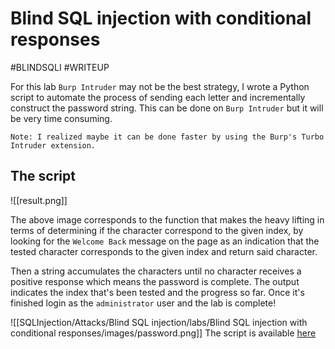 # Blind SQL injection with conditional responses
#BLINDSQLI 
#WRITEUP 

For this lab `Burp Intruder` may not be the best strategy, I wrote a Python script to automate the process of sending each letter and incrementally construct the password string. This can be done on `Burp Intruder` but it will be very time consuming.

	Note: I realized maybe it can be done faster by using the Burp's Turbo Intruder extension.

## The script

![[result.png]]

The above image corresponds to the function that makes the heavy lifting in terms of determining if the character correspond to the given index, by looking for the `Welcome Back` message on the page as an indication that the tested character corresponds to the given index and return said character.

Then a string accumulates the characters until no character receives a positive response which means the password is complete. The output indicates the index that's been tested and the progress so far. Once it's finished login as the `administrator` user and the lab is complete!

![[SQLInjection/Attacks/Blind SQL injection/labs/Blind SQL injection with conditional responses/images/password.png]]
The script is available [here](https://github.com/JoseDRamirezM/InfoSec/blob/main/Web%20Security%20Academy/SQL%20injection/Attacks/Blind%20SQL%20injection/labs/Blind%20SQL%20injection%20with%20conditional%20responses/get_pass.py)


